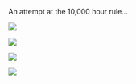 An attempt at the 10,000 hour rule...

<!-- [![GitHub stats](https://github-readme-stats.vercel.app/api/wakatime?username=shyu216&layout=compact)](https://github.com/shyu216) -->

![](https://wakatime.com/share/@shyu216/f051f190-35b8-4c94-83e4-3b8153518751.svg)

![](https://wakatime.com/share/@shyu216/8daa39e4-a9fe-4a72-8f06-aafe349f9ffa.svg)

![](https://wakatime.com/share/@shyu216/8d217946-325c-4799-81f2-0aabe4b4186e.svg)

![](https://wakatime.com/share/@shyu216/51363978-e840-42b7-b8eb-4e1d8184a358.svg)

